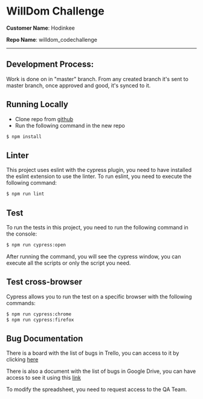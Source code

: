 # WillDom Challenge

**Customer Name**: Hodinkee

**Repo Name**: willdom_codechallenge

* * *

## Development Process:

Work is done on in "master" branch.  From any created branch it's sent to master branch, once approved and good, it's synced to it.

## Running Locally

* Clone repo from [github](https://github.com/JosueG15/willdom_codechallenge.git)
* Run the following command in the new repo

```sh
$ npm install
```

## Linter

This project uses eslint with the cypress plugin, you need to have installed the eslint extension to use the linter. 
To run eslint, you need to execute the following command: 

```sh
$ npm run lint
```

## Test

To run the tests in this project, you need to run the following command in the console: 

```sh
$ npm run cypress:open
```

After running the command, you will see the cypress window, you can execute all the scripts or only the script you need. 

## Test cross-browser

Cypress allows you to run the test on a specific browser with the following commands:

```sh
$ npm run cypress:chrome
$ npm run cypress:firefox
```

## Bug Documentation

There is a board with the list of bugs in Trello, you can access to it by clicking [here](https://trello.com/b/JJ43jaMT/willdom-challenge)


There is also a document with the list of bugs in Google Drive, you can have access to see it using this [link](https://docs.google.com/spreadsheets/d/1lVyeqvtWkFQd4aUfEoeK40Xf95-4WTOSA6ikBRv8RPA/edit?usp=sharing)

To modify the spreadsheet, you need to request access to the QA Team. 

